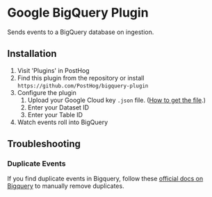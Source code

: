 # Google BigQuery Plugin

Sends events to a BigQuery database on ingestion.

## Installation

1. Visit 'Plugins' in PostHog
1. Find this plugin from the repository or install `https://github.com/PostHog/bigquery-plugin`
1. Configure the plugin
   1. Upload your Google Cloud key `.json` file. ([How to get the file](https://cloud.google.com/bigquery/docs/reference/libraries).)
   1. Enter your Dataset ID
   1. Enter your Table ID 
1. Watch events roll into BigQuery

## Troubleshooting

### Duplicate Events
If you find duplicate events in Bigquery, follow these [official docs on Bigquery](https://cloud.google.com/bigquery/streaming-data-into-bigquery#manually_removing_duplicates) to manually remove duplicates.